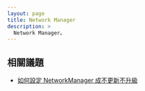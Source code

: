 ```yaml
---
layout: page
title: Network Manager
description: >
  Network Manager。
---
```


## 相關議題

* [如何設定 NetworkManager 成不更新不升級](/book-ubuntu-qna/read/case/app/network-manager/hold.html)
